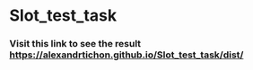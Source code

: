 # Slot_test_task

### Visit this link to see the result https://alexandrtichon.github.io/Slot_test_task/dist/
